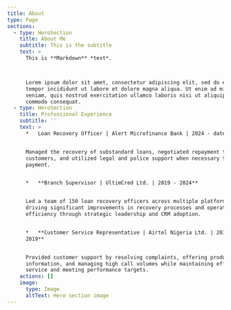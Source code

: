 ```yaml
---
title: About
type: Page
sections:
  - type: HeroSection
    title: About Me
    subtitle: This is the subtitle
    text: >
      This is **Markdown** *text*.



      Lorem ipsum dolor sit amet, consectetur adipiscing elit, sed do eiusmod
      tempor incididunt ut labore et dolore magna aliqua. Ut enim ad minim
      veniam, quis nostrud exercitation ullamco laboris nisi ut aliquip ex ea
      commodo consequat.
  - type: HeroSection
    title: Professional Experience
    subtitle: ''
    text: >
      *   Loan Recovery Officer | Alert Microfinance Bank | 2024 - date


      Managed the recovery of substandard loans, negotiated repayment terms with
      customers, and utilized legal and police support when necessary to enforce
      payment.


      *   **Branch Supervisor | UltimCred Ltd. | 2019 - 2024**


      Led a team of 150 loan recovery officers across multiple platforms,
      driving significant improvements in recovery processes and operational
      efficiency through strategic leadership and CRM adoption.


      *   **Customer Service Representative | Airtel Nigeria Ltd. | 2018 -
      2019**


      Provided customer support by resolving complaints, offering product
      information, and managing high call volumes while maintaining efficient
      service and meeting performance targets.
    actions: []
    image:
      type: Image
      altText: Hero section image
---
```

